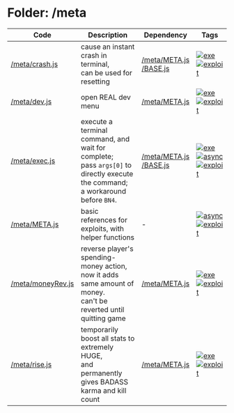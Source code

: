 # Folder: /meta
Code|Description|Dependency|Tags
-|-|-|-
[/meta/crash.js](./crash.js)|cause an instant crash in terminal,<br>can be used for resetting|[/meta/META.js](./META.js)<br>[/BASE.js](../BASE.js)|[![exe](https://img.shields.io/badge/-exe-gold)](#exe)[![exploit](https://img.shields.io/badge/-exploit-%23ff0000)](#exploit)
[/meta/dev.js](./dev.js)|open REAL dev menu|[/meta/META.js](./META.js)|[![exe](https://img.shields.io/badge/-exe-gold)](#exe)[![exploit](https://img.shields.io/badge/-exploit-%23ff0000)](#exploit)
[/meta/exec.js](./exec.js)|execute a terminal command, and wait for complete;<br>pass `args[0]` to directly execute the command;<br>a workaround before `BN4`.|[/meta/META.js](./META.js)<br>[/BASE.js](../BASE.js)|[![exe](https://img.shields.io/badge/-exe-gold)](#exe)[![async](https://img.shields.io/badge/-async-black)](#async)[![exploit](https://img.shields.io/badge/-exploit-%23ff0000)](#exploit)
[/meta/META.js](./META.js)|basic references for exploits, with helper functions|-|[![async](https://img.shields.io/badge/-async-black)](#async)[![exploit](https://img.shields.io/badge/-exploit-%23ff0000)](#exploit)
[/meta/moneyRev.js](./moneyRev.js)|reverse player's spending-money action,<br>now it adds same amount of money.<br>can't be reverted until quitting game|[/meta/META.js](./META.js)|[![exe](https://img.shields.io/badge/-exe-gold)](#exe)[![exploit](https://img.shields.io/badge/-exploit-%23ff0000)](#exploit)
[/meta/rise.js](./rise.js)|temporarily boost all stats to extremely HUGE,<br>and permanently gives BADASS karma and kill count|[/meta/META.js](./META.js)|[![exe](https://img.shields.io/badge/-exe-gold)](#exe)[![exploit](https://img.shields.io/badge/-exploit-%23ff0000)](#exploit)
